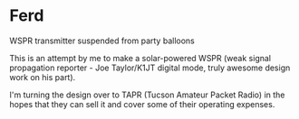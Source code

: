 # Ferd
WSPR transmitter suspended from party balloons

This is an attempt by me to make a solar-powered WSPR (weak signal propagation reporter - Joe Taylor/K1JT digital mode, 
truly awesome design work on his part).

I'm turning the design over to TAPR (Tucson Amateur Packet Radio) in the hopes that they can sell it and cover some of 
their operating expenses.

